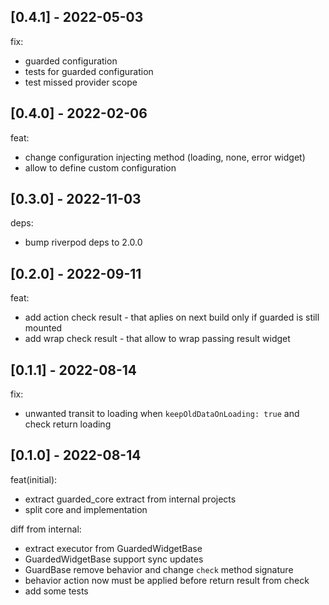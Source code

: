 ## [0.4.1] - 2022-05-03

fix:
- guarded configuration 
- tests for guarded configuration
- test missed provider scope

## [0.4.0] - 2022-02-06

feat:
- change configuration injecting method (loading, none, error widget)
- allow to define custom configuration 

## [0.3.0] - 2022-11-03

deps:
- bump riverpod deps to 2.0.0

## [0.2.0] - 2022-09-11

feat: 
- add action check result - that aplies on next build only if guarded is still mounted
- add wrap check result - that allow to wrap passing result widget

## [0.1.1] - 2022-08-14

fix:
- unwanted transit to loading when `keepOldDataOnLoading: true` and check return loading

## [0.1.0] - 2022-08-14

feat(initial):
- extract guarded_core extract from internal projects
- split core and implementation

diff from internal:
- extract executor from GuardedWidgetBase
- GuardedWidgetBase support sync updates
- GuardBase remove behavior and change `check` method signature
- behavior action now must be applied before return result from check
- add some tests